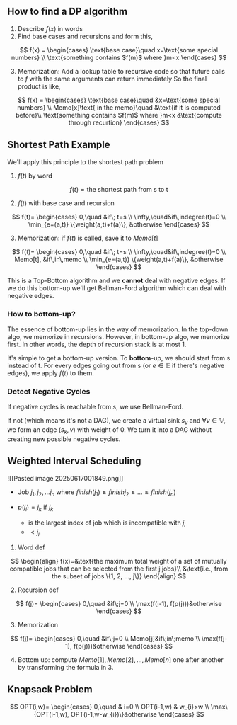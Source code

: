 ## How to find a DP algorithm
1. Describe $f(x)$ in words
2. Find base cases and recursions and form this,

$$
f(x) =
\begin{cases}
\text{base case}\quad x=\text{some special numbers} \\
\text{something contains $f(m)$ where }m<x
\end{cases}
$$

3. Memorization: Add a lookup table to recursive code so that future calls to $f$ with the same arguments can return immediately
So the final product is like,

$$
f(x) =
\begin{cases}
\text{base case}\quad &x=\text{some special numbers} \\
Memo[x]\text{ in the memo}\quad &\text{if it is computed before}\\
\text{something contains $f(m)$ where }m<x &\text{compute through recurtion}
\end{cases}
$$

## Shortest Path Example

We'll apply this principle to the shortest path problem

1.  $f(t)$ by word

$$
	f(t) = \text{the shortest path from s to t}
$$

2. $f(t)$ with base case and recursion

$$
f(t)=
\begin{cases}
0,\quad &if\; t=s \\
\infty,\quad&if\,indegree(t)=0 \\
\min_{e=(a,t)} 
\{weight(a,t)+f(a)\},
&otherwise
\end{cases}
$$

3. Memorization: if $f(t)$ is called, save it to $Memo[t]$

$$
f(t)=
\begin{cases}
0,\quad &if\; t=s \\
\infty,\quad&if\,indegree(t)=0 \\
Memo[t], &if\,in\,memo \\
\min_{e=(a,t)} 
\{weight(a,t)+f(a)\},
&otherwise
\end{cases}
$$

This is a Top-Bottom algorithm and  we **cannot** deal with negative edges. If we do this bottom-up we'll get Bellman-Ford algorithm which can deal with negative edges.

### How to bottom-up?
The essence of bottom-up lies in the way of memorization. In the top-down algo, we memorize in recursions. However, in bottom-up algo, we memorize first. In other words, the depth of recursion stack is at most 1.

It's simple to get a bottom-up version. To **bottom**-up, we should start from s instead of t. For every edges going out from s (or $e\in \mathbb{E}$ if there's negative edges), we apply $f(t)$ to them.

### Detect Negative Cycles
If negative cycles is reachable from $s$, we use Bellman-Ford.

If not (which means it's not a DAG), we create a virtual sink $s_v$ and $\forall v\in \mathbb{V}$, we form an edge $(s_{k},v)$ with weight of 0. We turn it into a DAG without creating new possible negative cycles.

## Weighted Interval Scheduling

![[Pasted image 20250617001849.png]]

- Job $j_{1},j_{2},\dots j_{n}$ where $finish(j_{1})\leq finishj_{2}\leq\dots\leq finish(j_{n})$

- $p(j_i)=j_{k}$ if $j_k$ 
	- is the largest index of job which is incompatible with $j_i$
	- $<j_{i}$
1. Word def

$$
\begin{align}
	f(x)=&\text{the maximum total weight of a set of mutually compatible jobs that can be selected from the first j jobs}\\
	&\text{i.e., from the subset of jobs \{1, 2, ..., j\}}
\end{align}
$$

2. Recursion def

$$
f(j)=
\begin{cases}
0,\quad &if\;j=0 \\
\max(f(j-1), f(p(j)))&otherwise
\end{cases}
$$

3. Memorization

$$
f(j)=
\begin{cases}
0,\quad &if\;j=0 \\
Memo[j]&if\;in\;memo \\
\max(f(j-1), f(p(j)))&otherwise
\end{cases}
$$

4. Bottom up: compute $Memo[1],Memo[2],\dots,Memo[n]$ one after another by transforming the formula in 3.

## Knapsack Problem

$$
OPT(i,w)=
\begin{cases}
0,\quad & i=0 \\
OPT(i-1,w) & w_{i}>w \\
\max\{OPT(i-1,w), OPT(i-1,w-w_{i})\}&otherwise
\end{cases}
$$